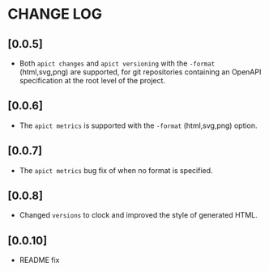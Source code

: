 # CHANGE LOG
## [0.0.5] 
- Both `apict changes` and `apict versioning` with the `-format` (html,svg,png) are supported, for git repositories containing an OpenAPI specification at the root level of the project.

## [0.0.6]
- The `apict metrics` is supported with the `-format` (html,svg,png) option.

## [0.0.7]
- The `apict metrics`  bug fix of when no format is specified. 

## [0.0.8]
- Changed `versions` to clock and improved the style of generated HTML. 

## [0.0.10]
- README fix